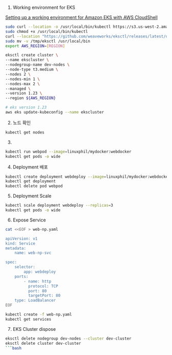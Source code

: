 1. Working environment for EKS

[Setting up a working environment for Amazon EKS with AWS CloudShell](https://hayao-k.dev/setting-up-a-working-environment-for-amazon-eks-with-aws-cloudshell)

```bash
sudo curl --location -o /usr/local/bin/kubectl https://s3.us-west-2.amazonaws.com/amazon-eks/1.23.7/2022-06-29/bin/linux/amd64/kubectl
sudo chmod +x /usr/local/bin/kubectl
curl --location "https://github.com/weaveworks/eksctl/releases/latest/download/eksctl_$(uname -s)_amd64.tar.gz" | tar xz -C /tmp
sudo mv -v /tmp/eksctl /usr/local/bin
export AWS_REGION=[REGION]

eksctl create cluster \
--name ekscluster \
--nodegroup-name dev-nodes \
--node-type t3.medium \
--nodes 2 \
--nodes-min 1 \
--nodes-max 2 \
--managed \
--version 1.23 \
--region ${AWS_REGION}

```

```bash
# eks version 1.23
aws eks update-kubeconfig --name ekscluster
```

2. 노드 확인

```bash
kubectl get nodes
```

3.

```bash
kubectl run webpod --image=linuxphil/mydocker:webdocker
kubectl get pods -o wide
```

4. Deployment 배포

```bash
kubectl create deployment webdeploy --image=linuxphil/mydocker:webdocker
kubectl get deployment
kubectl delete pod webpod
```

5. Deployment Scale

```bash
kubectl scale deployment webdeploy --replicas=3
kubectl get pods -o wide
```

6. Expose Service

```bash
cat <<EOF > web-np.yaml

apiVersion: v1
kind: Service
metadata:
    name: web-np-svc

spec:
    selector:
        app: webdeploy
    ports:
        - name: http
          protocol: TCP
          port: 80
          targetPort: 80
    type: LoadBalancer
EOF
```

```bash
kubectl create -f web-np.yaml
kubectl get services
```

7. EKS Cluster dispose

````bash
eksctl delete nodegroup dev-nodes --cluster dev-cluster
eksctl delete cluster dev-cluster
```bash
````

